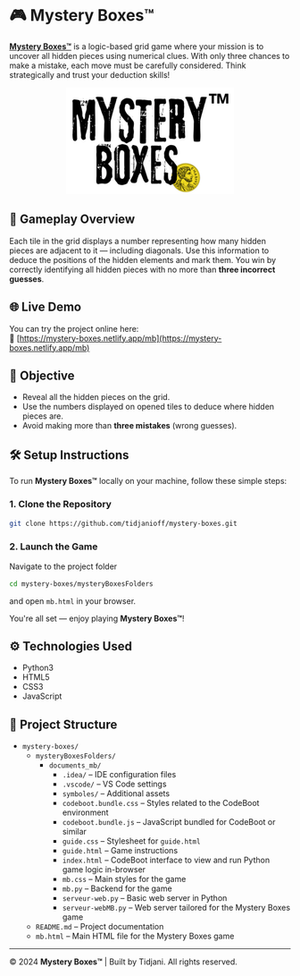 # 🎮 Mystery Boxes™

[**Mystery Boxes™**](https://mystery-boxes.netlify.app/mb) is a logic-based grid game where your mission is to uncover all hidden pieces using numerical clues. With only three chances to make a mistake, each move must be carefully considered. Think strategically and trust your deduction skills!

<p align="center">
  <img src="mysteryBoxesFolders/documents_mb/symboles/logoWObg.png">
</p>

## 🧠 Gameplay Overview

Each tile in the grid displays a number representing how many hidden pieces are adjacent to it — including diagonals. Use this information to deduce the positions of the hidden elements and mark them. You win by correctly identifying all hidden pieces with no more than **three incorrect guesses**.


## 🌐 Live Demo

You can try the project online here:  
🔗 [https://mystery-boxes.netlify.app/mb](https://mystery-boxes.netlify.app/mb)


## 🎯 Objective

- Reveal all the hidden pieces on the grid.
- Use the numbers displayed on opened tiles to deduce where hidden pieces are.
- Avoid making more than **three mistakes** (wrong guesses).

## 🛠️ Setup Instructions

To run **Mystery Boxes™** locally on your machine, follow these simple steps:


### 1. Clone the Repository
```bash
git clone https://github.com/tidjanioff/mystery-boxes.git
```
### 2. Launch the Game

Navigate to the project folder 

```bash
cd mystery-boxes/mysteryBoxesFolders
```
and open `mb.html` in your browser.

You're all set — enjoy playing **Mystery Boxes™**!



## ⚙️ Technologies Used

- Python3
- HTML5  
- CSS3  
- JavaScript


## 📁 Project Structure

- `mystery-boxes/`
  - `mysteryBoxesFolders/`
    - `documents_mb/`
      - `.idea/` – IDE configuration files
      - `.vscode/` – VS Code settings
      - `symboles/` – Additional assets
      - `codeboot.bundle.css` – Styles related to the CodeBoot environment
      - `codeboot.bundle.js` – JavaScript bundled for CodeBoot or similar
      - `guide.css` – Stylesheet for `guide.html`
      - `guide.html` – Game instructions
      - `index.html` – CodeBoot interface to view and run Python game logic in-browser
      - `mb.css` – Main styles for the game
      - `mb.py` – Backend for the game
      - `serveur-web.py` – Basic web server in Python
      - `serveur-webMB.py` – Web server tailored for the Mystery Boxes game
  - `README.md` – Project documentation
  - `mb.html` – Main HTML file for the Mystery Boxes game

---

© 2024 **Mystery Boxes™** | Built by Tidjani. All rights reserved.
